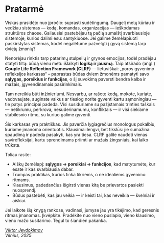 # Pratarmė

Viskas prasidėjo nuo įpročio: suprasti sudėtingumą. Daugelį metų kūriau ir vedžiau sistemas — kodą, komandas, organizacijas — ieškodamas struktūros chaose. Galiausiai pastebėjau tą pačią sumaištį svarbiausioje sistemoje, kurios dalimi esu: santykiuose. Jei galime žemėlapiuoti paskirstytas sistemas, kodėl negalėtume pažvelgti į gyvą sistemą tarp dviejų žmonių?

Nenorėjau rinktis tarp patarimų stulpelių ir grynos emocijos, todėl pradėjau statyti tiltą: būdą vienu metu išlaikyti **logiką ir jausmą**. Taip atsirado (angl.) **Couple Life Reflection Framework (CLRF)** — lietuviškai: „poros gyvenimo refleksijos karkasas“ – paprastas būdas dviem žmonėms pamatyti savo **sąlygas, poreikius ir funkcijas**, o šį suvokimą paversti bendra kalba ir mažais, įgyvendinamais pasirinkimais.

Tam nereikia būti inžinieriumi. Nesvarbu, ar rašote kodą, mokote, kuriate, vadovaujate, auginate vaikus ar tiesiog norite gyventi kartu sąmoningiau — tie patys principai padeda. Visi susiduriame su pažįstamais trinties taškais — netikrumu, perkrova, nesuderinamumu, konfliktais — ir visi siekiame stabilesnio ritmo, su kuriuo galime gyventi.

Šis karkasas yra praktiškas. Jis paverčia lygiagrečius monologus pokalbiu, kuriame įmanoma orientuotis. Klausimai lengvi, bet tikslūs: jie sumažina spaudimą ir padeda pasakyti, kas yra tiesa. CLRF galite naudoti vienas savirefleksijai, kartu sprendimams priimti ar mažais žingsniais, kai laiko trūksta.

Toliau rasite:

- Aiškų žemėlapį: **sąlygos → poreikiai → funkcijos**, kad matytumėte, kur esate ir kas svarbiausia dabar.
- Trumpas praktikas, kurios tinka tikriems, o ne idealiems gyvenimo ritmams.
- Klausimus, padedančius išgirsti vienas kitą be prievartos pasiekti nuosprendį.
- Būdus pastebėti, kas jau veikia — ir keisti tai, kas neveikia — švelniai ir aiškiai.

Jei laikote šią knygą rankose, vadinasi, jumyse jau yra tikėjimo, kad geresnis ritmas įmanomas. Įkvėpkite. Pradėkite nuo vieno puslapio, vieno klausimo, vieno mažo susitarimo. Tegul to šiandien pakanka.

_[Viktor Jevdokimov](https://www.linkedin.com/in/viktor-jevdokimov)_<br/>
_Vilnius, 2025_
